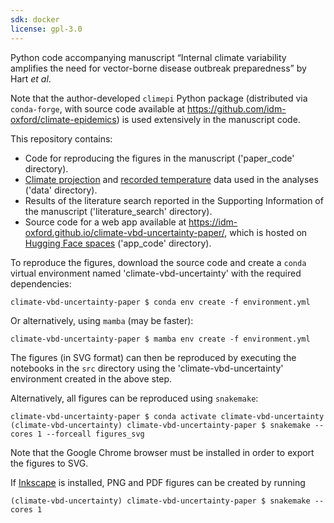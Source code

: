 ```yaml
---
sdk: docker
license: gpl-3.0
---
```


Python code accompanying manuscript “Internal climate variability amplifies the need for
vector-borne disease outbreak preparedness” by Hart *et al*.


Note that the author-developed `climepi` Python package
(distributed via `conda-forge`, with source code available at
https://github.com/idm-oxford/climate-epidemics) is used extensively in the manuscript
code.

This repository contains:
- Code for reproducing the figures in the manuscript
    ('paper_code' directory).
- [Climate projection](
    https://www.isimip.org/gettingstarted/terms-of-use/terms-use-publicly-available-isimip-data-after-embargo-period/)
    and [recorded temperature](https://dev.meteostat.net/terms.html) data used in the
    analyses ('data' directory).
- Results of the literature search reported in the Supporting Information of the
    manuscript ('literature_search' directory).
- Source code for a web app available at
    https://idm-oxford.github.io/climate-vbd-uncertainty-paper/, which is hosted on
    [Hugging Face spaces](
        https://huggingface.co/spaces/will-s-hart/climate-vbd-uncertainty) ('app_code'
    directory).

To reproduce the figures, download the source code and
create a ``conda`` virtual environment named 'climate-vbd-uncertainty' with the required
dependencies:
```
climate-vbd-uncertainty-paper $ conda env create -f environment.yml
```
Or alternatively, using `mamba` (may be faster):
```
climate-vbd-uncertainty-paper $ mamba env create -f environment.yml
```

The figures (in SVG format) can then be reproduced by executing the notebooks in the
``src`` directory using the 'climate-vbd-uncertainty' environment created in the above
step.

Alternatively, all figures can be reproduced using ``snakemake``:
```
climate-vbd-uncertainty-paper $ conda activate climate-vbd-uncertainty
(climate-vbd-uncertainty) climate-vbd-uncertainty-paper $ snakemake --cores 1 --forceall figures_svg
```

Note that the Google Chrome browser must be installed in order to export the figures to
SVG.

If [Inkscape](https://inkscape.org) is installed, PNG and PDF figures can be created by
running
```
(climate-vbd-uncertainty) climate-vbd-uncertainty-paper $ snakemake --cores 1
```
